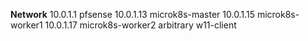 **Network**
10.0.1.1      pfsense
10.0.1.13     microk8s-master
10.0.1.15     microk8s-worker1
10.0.1.17     microk8s-worker2
arbitrary     w11-client
